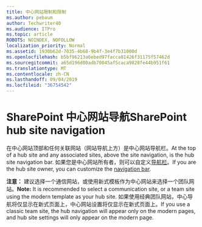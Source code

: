 ```yaml
---
title: 中心网站限制和限制
ms.author: pebaum
author: Techwriter40
ms.audience: ITPro
ms.topic: article
ROBOTS: NOINDEX, NOFOLLOW
localization_priority: Normal
ms.assetid: 1930b62d-7035-4b68-9b4f-3e4f7b31000d
ms.openlocfilehash: b5bf96213a6ebed97facca81426f31175f57462d
ms.sourcegitcommit: a65d196d00adb70045af5caca9828fe44b951f61
ms.translationtype: MT
ms.contentlocale: zh-CN
ms.lasthandoff: 09/04/2019
ms.locfileid: "36754542"
---
```

# <a name="sharepoint-hub-site-navigation"></a><span data-ttu-id="5aaca-102">SharePoint 中心网站导航</span><span class="sxs-lookup"><span data-stu-id="5aaca-102">SharePoint hub site navigation</span></span>

<span data-ttu-id="5aaca-103">在中心网站顶部和任何关联网站（网站导航上方）是中心网站导航栏。</span><span class="sxs-lookup"><span data-stu-id="5aaca-103">At the top of a hub site and any associated sites, above the site navigation, is the hub site navigation bar.</span></span> <span data-ttu-id="5aaca-104">如果您是中心网站所有者，则可以自定义[导航栏](https://support.office.com/article/customize-the-navigation-on-your-sharepoint-site-3cd61ae7-a9ed-4e1e-bf6d-4655f0bf25ca#hubnav)。</span><span class="sxs-lookup"><span data-stu-id="5aaca-104">If you are the hub site owner, you can customize the [navigation bar](https://support.office.com/article/customize-the-navigation-on-your-sharepoint-site-3cd61ae7-a9ed-4e1e-bf6d-4655f0bf25ca#hubnav).</span></span> 

<span data-ttu-id="5aaca-105">**注意：** 建议选择一个通信网站，或使用新式模板作为中心网站来选择一个团队网站。</span><span class="sxs-lookup"><span data-stu-id="5aaca-105">**Note:** It is recommended to select a communication site, or a team site using the modern template as your hub site.</span></span> <span data-ttu-id="5aaca-106">如果使用经典团队网站，中心导航将仅显示在新式页面上，中心网站设置将仅显示在新式页面上。</span><span class="sxs-lookup"><span data-stu-id="5aaca-106">If you use a classic team site, the hub navigation will appear only on the modern pages, and hub site settings will only appear on the modern page.</span></span> 


